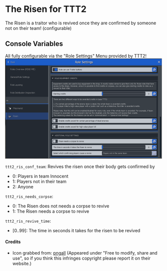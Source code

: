# The Risen for TTT2

The Risen is a traitor who is revived once they are confirmed by someone not on their team! (configurable)

## Console Variables

All fully configurable via the "Role Settings" Menu provided by TTT2!  
![picture of role settings menu](assets/rolesettings.png)

`ttt2_ris_conf_team`:
Revives the risen once their body gets confirmed by

- 0: Players in team Innocent
- 1: Players not in their team
- 2: Anyone

`ttt2_ris_needs_corpse`:
- 0: The Risen does not needs a corpse to revive
- 1: The Risen needs a corpse to revive

`ttt2_ris_revive_time`:
- [0..99]: The time in seconds it takes for the risen to be revived

#### Credits

- Icon grabbed from: [pngall](https://www.pngall.com/phoenix-png/download/11390/)
  (Appeared under "Free to modify, share and use", so if you think this infringes copyright please report it on their website.)
